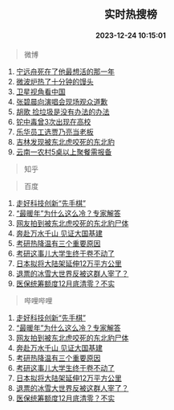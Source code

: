 <div align="center"><h2>实时热搜榜</h2><h4>2023-12-24 10:15:01</h4></div>

> 微博  

1. [宁远舟死在了他最想活的那一年](https://s.weibo.com/weibo?q=%E5%AE%81%E8%BF%9C%E8%88%9F%E6%AD%BB%E5%9C%A8%E4%BA%86%E4%BB%96%E6%9C%80%E6%83%B3%E6%B4%BB%E7%9A%84%E9%82%A3%E4%B8%80%E5%B9%B4&t=31&band_rank=1&Refer=top)<br />
2. [微波炉热了十分钟的馒头](https://s.weibo.com/weibo?q=%E5%BE%AE%E6%B3%A2%E7%82%89%E7%83%AD%E4%BA%86%E5%8D%81%E5%88%86%E9%92%9F%E7%9A%84%E9%A6%92%E5%A4%B4&t=31&band_rank=2&Refer=top)<br />
3. [卫星视角看中国](https://s.weibo.com/weibo?q=%23%E5%8D%AB%E6%98%9F%E8%A7%86%E8%A7%92%E7%9C%8B%E4%B8%AD%E5%9B%BD%23&t=31&band_rank=3&Refer=top)<br />
4. [张碧晨向演唱会现场观众道歉](https://s.weibo.com/weibo?q=%E5%BC%A0%E7%A2%A7%E6%99%A8%E5%90%91%E6%BC%94%E5%94%B1%E4%BC%9A%E7%8E%B0%E5%9C%BA%E8%A7%82%E4%BC%97%E9%81%93%E6%AD%89&t=31&band_rank=4&Refer=top)<br />
5. [胡歌 捡垃圾是没有办法的办法](https://s.weibo.com/weibo?q=%E8%83%A1%E6%AD%8C%20%E6%8D%A1%E5%9E%83%E5%9C%BE%E6%98%AF%E6%B2%A1%E6%9C%89%E5%8A%9E%E6%B3%95%E7%9A%84%E5%8A%9E%E6%B3%95&t=31&band_rank=5&Refer=top)<br />
6. [铊中毒曾3次出现在高校](https://s.weibo.com/weibo?q=%23%E9%93%8A%E4%B8%AD%E6%AF%92%E6%9B%BE3%E6%AC%A1%E5%87%BA%E7%8E%B0%E5%9C%A8%E9%AB%98%E6%A0%A1%23&t=31&band_rank=6&Refer=top)<br />
7. [乐华员工选贾乃亮当老板](https://s.weibo.com/weibo?q=%23%E4%B9%90%E5%8D%8E%E5%91%98%E5%B7%A5%E9%80%89%E8%B4%BE%E4%B9%83%E4%BA%AE%E5%BD%93%E8%80%81%E6%9D%BF%23&t=31&band_rank=7&Refer=top)<br />
8. [吉林发现被东北虎咬死的东北豹](https://s.weibo.com/weibo?q=%23%E5%90%89%E6%9E%97%E5%8F%91%E7%8E%B0%E8%A2%AB%E4%B8%9C%E5%8C%97%E8%99%8E%E5%92%AC%E6%AD%BB%E7%9A%84%E4%B8%9C%E5%8C%97%E8%B1%B9%23&t=31&band_rank=8&Refer=top)<br />
9. [云南一农村5桌以上聚餐需报备](https://s.weibo.com/weibo?q=%23%E4%BA%91%E5%8D%97%E4%B8%80%E5%86%9C%E6%9D%915%E6%A1%8C%E4%BB%A5%E4%B8%8A%E8%81%9A%E9%A4%90%E9%9C%80%E6%8A%A5%E5%A4%87%23&t=31&band_rank=9&Refer=top)<br />

> 知乎  


> 百度  

1. [走好科技创新“先手棋”](https://www.baidu.com/s?wd=%E8%B5%B0%E5%A5%BD%E7%A7%91%E6%8A%80%E5%88%9B%E6%96%B0%E2%80%9C%E5%85%88%E6%89%8B%E6%A3%8B%E2%80%9D&sa=fyb_news&rsv_dl=fyb_news)<br />
2. [“最暖年”为什么这么冷？专家解答](https://www.baidu.com/s?wd=%E2%80%9C%E6%9C%80%E6%9A%96%E5%B9%B4%E2%80%9D%E4%B8%BA%E4%BB%80%E4%B9%88%E8%BF%99%E4%B9%88%E5%86%B7%EF%BC%9F%E4%B8%93%E5%AE%B6%E8%A7%A3%E7%AD%94&sa=fyb_news&rsv_dl=fyb_news)<br />
3. [网友拍到被东北虎咬死的东北豹尸体](https://www.baidu.com/s?wd=%E7%BD%91%E5%8F%8B%E6%8B%8D%E5%88%B0%E8%A2%AB%E4%B8%9C%E5%8C%97%E8%99%8E%E5%92%AC%E6%AD%BB%E7%9A%84%E4%B8%9C%E5%8C%97%E8%B1%B9%E5%B0%B8%E4%BD%93&sa=fyb_news&rsv_dl=fyb_news)<br />
4. [奔赴万水千山 见证大国基建](https://www.baidu.com/s?wd=%E5%A5%94%E8%B5%B4%E4%B8%87%E6%B0%B4%E5%8D%83%E5%B1%B1+%E8%A7%81%E8%AF%81%E5%A4%A7%E5%9B%BD%E5%9F%BA%E5%BB%BA&sa=fyb_news&rsv_dl=fyb_news)<br />
5. [考研热降温有三个重要原因](https://www.baidu.com/s?wd=%E8%80%83%E7%A0%94%E7%83%AD%E9%99%8D%E6%B8%A9%E6%9C%89%E4%B8%89%E4%B8%AA%E9%87%8D%E8%A6%81%E5%8E%9F%E5%9B%A0&sa=fyb_news&rsv_dl=fyb_news)<br />
6. [考研这事儿大学生终于卷不动了](https://www.baidu.com/s?wd=%E8%80%83%E7%A0%94%E8%BF%99%E4%BA%8B%E5%84%BF%E5%A4%A7%E5%AD%A6%E7%94%9F%E7%BB%88%E4%BA%8E%E5%8D%B7%E4%B8%8D%E5%8A%A8%E4%BA%86&sa=fyb_news&rsv_dl=fyb_news)<br />
7. [日本拟将大陆架延伸12万平方公里](https://www.baidu.com/s?wd=%E6%97%A5%E6%9C%AC%E6%8B%9F%E5%B0%86%E5%A4%A7%E9%99%86%E6%9E%B6%E5%BB%B6%E4%BC%B812%E4%B8%87%E5%B9%B3%E6%96%B9%E5%85%AC%E9%87%8C&sa=fyb_news&rsv_dl=fyb_news)<br />
8. [退票的冰雪大世界反被这群人宰了？](https://www.baidu.com/s?wd=%E9%80%80%E7%A5%A8%E7%9A%84%E5%86%B0%E9%9B%AA%E5%A4%A7%E4%B8%96%E7%95%8C%E5%8F%8D%E8%A2%AB%E8%BF%99%E7%BE%A4%E4%BA%BA%E5%AE%B0%E4%BA%86%EF%BC%9F&sa=fyb_news&rsv_dl=fyb_news)<br />
9. [医保统筹额度12月底清零？不实](https://www.baidu.com/s?wd=%E5%8C%BB%E4%BF%9D%E7%BB%9F%E7%AD%B9%E9%A2%9D%E5%BA%A612%E6%9C%88%E5%BA%95%E6%B8%85%E9%9B%B6%EF%BC%9F%E4%B8%8D%E5%AE%9E&sa=fyb_news&rsv_dl=fyb_news)<br />

> 哔哩哔哩  

1. [走好科技创新“先手棋”](https://www.baidu.com/s?wd=%E8%B5%B0%E5%A5%BD%E7%A7%91%E6%8A%80%E5%88%9B%E6%96%B0%E2%80%9C%E5%85%88%E6%89%8B%E6%A3%8B%E2%80%9D&sa=fyb_news&rsv_dl=fyb_news)<br />
2. [“最暖年”为什么这么冷？专家解答](https://www.baidu.com/s?wd=%E2%80%9C%E6%9C%80%E6%9A%96%E5%B9%B4%E2%80%9D%E4%B8%BA%E4%BB%80%E4%B9%88%E8%BF%99%E4%B9%88%E5%86%B7%EF%BC%9F%E4%B8%93%E5%AE%B6%E8%A7%A3%E7%AD%94&sa=fyb_news&rsv_dl=fyb_news)<br />
3. [网友拍到被东北虎咬死的东北豹尸体](https://www.baidu.com/s?wd=%E7%BD%91%E5%8F%8B%E6%8B%8D%E5%88%B0%E8%A2%AB%E4%B8%9C%E5%8C%97%E8%99%8E%E5%92%AC%E6%AD%BB%E7%9A%84%E4%B8%9C%E5%8C%97%E8%B1%B9%E5%B0%B8%E4%BD%93&sa=fyb_news&rsv_dl=fyb_news)<br />
4. [奔赴万水千山 见证大国基建](https://www.baidu.com/s?wd=%E5%A5%94%E8%B5%B4%E4%B8%87%E6%B0%B4%E5%8D%83%E5%B1%B1+%E8%A7%81%E8%AF%81%E5%A4%A7%E5%9B%BD%E5%9F%BA%E5%BB%BA&sa=fyb_news&rsv_dl=fyb_news)<br />
5. [考研热降温有三个重要原因](https://www.baidu.com/s?wd=%E8%80%83%E7%A0%94%E7%83%AD%E9%99%8D%E6%B8%A9%E6%9C%89%E4%B8%89%E4%B8%AA%E9%87%8D%E8%A6%81%E5%8E%9F%E5%9B%A0&sa=fyb_news&rsv_dl=fyb_news)<br />
6. [考研这事儿大学生终于卷不动了](https://www.baidu.com/s?wd=%E8%80%83%E7%A0%94%E8%BF%99%E4%BA%8B%E5%84%BF%E5%A4%A7%E5%AD%A6%E7%94%9F%E7%BB%88%E4%BA%8E%E5%8D%B7%E4%B8%8D%E5%8A%A8%E4%BA%86&sa=fyb_news&rsv_dl=fyb_news)<br />
7. [日本拟将大陆架延伸12万平方公里](https://www.baidu.com/s?wd=%E6%97%A5%E6%9C%AC%E6%8B%9F%E5%B0%86%E5%A4%A7%E9%99%86%E6%9E%B6%E5%BB%B6%E4%BC%B812%E4%B8%87%E5%B9%B3%E6%96%B9%E5%85%AC%E9%87%8C&sa=fyb_news&rsv_dl=fyb_news)<br />
8. [退票的冰雪大世界反被这群人宰了？](https://www.baidu.com/s?wd=%E9%80%80%E7%A5%A8%E7%9A%84%E5%86%B0%E9%9B%AA%E5%A4%A7%E4%B8%96%E7%95%8C%E5%8F%8D%E8%A2%AB%E8%BF%99%E7%BE%A4%E4%BA%BA%E5%AE%B0%E4%BA%86%EF%BC%9F&sa=fyb_news&rsv_dl=fyb_news)<br />
9. [医保统筹额度12月底清零？不实](https://www.baidu.com/s?wd=%E5%8C%BB%E4%BF%9D%E7%BB%9F%E7%AD%B9%E9%A2%9D%E5%BA%A612%E6%9C%88%E5%BA%95%E6%B8%85%E9%9B%B6%EF%BC%9F%E4%B8%8D%E5%AE%9E&sa=fyb_news&rsv_dl=fyb_news)<br />
